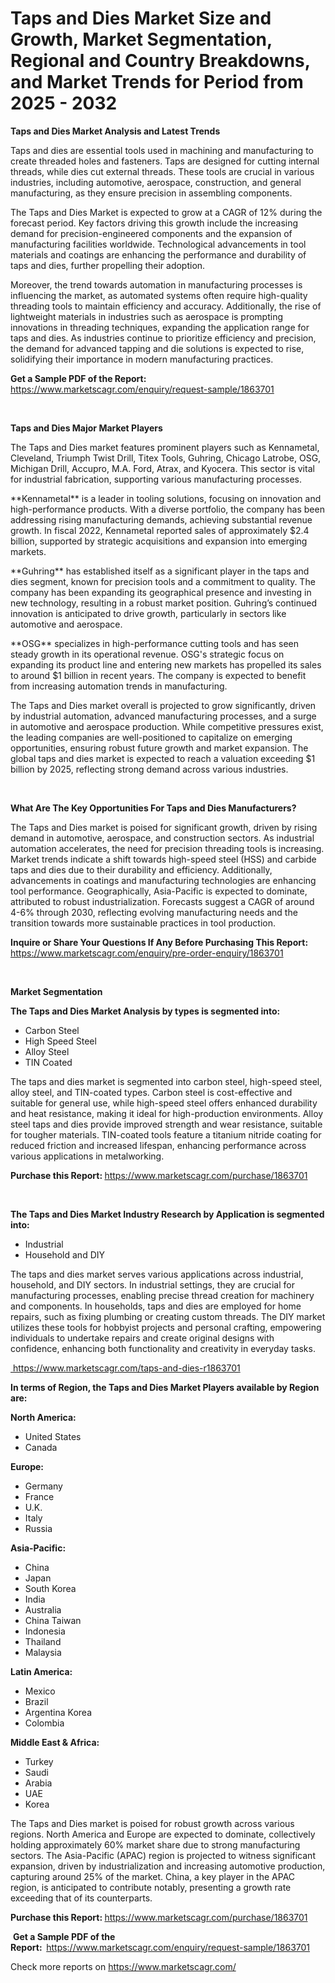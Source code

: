 <p><h1>Taps and Dies Market Size and Growth, Market Segmentation, Regional and Country Breakdowns, and Market Trends for Period from 2025 -  2032</h1></p><p><strong>Taps and Dies Market Analysis and Latest Trends</strong></p>
<p><p>Taps and dies are essential tools used in machining and manufacturing to create threaded holes and fasteners. Taps are designed for cutting internal threads, while dies cut external threads. These tools are crucial in various industries, including automotive, aerospace, construction, and general manufacturing, as they ensure precision in assembling components.</p><p>The Taps and Dies Market is expected to grow at a CAGR of 12% during the forecast period. Key factors driving this growth include the increasing demand for precision-engineered components and the expansion of manufacturing facilities worldwide. Technological advancements in tool materials and coatings are enhancing the performance and durability of taps and dies, further propelling their adoption. </p><p>Moreover, the trend towards automation in manufacturing processes is influencing the market, as automated systems often require high-quality threading tools to maintain efficiency and accuracy. Additionally, the rise of lightweight materials in industries such as aerospace is prompting innovations in threading techniques, expanding the application range for taps and dies. As industries continue to prioritize efficiency and precision, the demand for advanced tapping and die solutions is expected to rise, solidifying their importance in modern manufacturing practices.</p></p>
<p><strong>Get a Sample PDF of the Report:&nbsp;</strong> <a href="https://www.marketscagr.com/enquiry/request-sample/1863701?utm_campaign=2782&utm_medium=2&utm_source=Github&utm_content=ia&utm_term=10042025&utm_id=taps-and-dies">https://www.marketscagr.com/enquiry/request-sample/1863701</a></p>
<p>&nbsp;</p>
<p><strong>Taps and Dies Major Market Players</strong></p>
<p><p>The Taps and Dies market features prominent players such as Kennametal, Cleveland, Triumph Twist Drill, Titex Tools, Guhring, Chicago Latrobe, OSG, Michigan Drill, Accupro, M.A. Ford, Atrax, and Kyocera. This sector is vital for industrial fabrication, supporting various manufacturing processes.</p><p>**Kennametal** is a leader in tooling solutions, focusing on innovation and high-performance products. With a diverse portfolio, the company has been addressing rising manufacturing demands, achieving substantial revenue growth. In fiscal 2022, Kennametal reported sales of approximately $2.4 billion, supported by strategic acquisitions and expansion into emerging markets.</p><p>**Guhring** has established itself as a significant player in the taps and dies segment, known for precision tools and a commitment to quality. The company has been expanding its geographical presence and investing in new technology, resulting in a robust market position. Guhring’s continued innovation is anticipated to drive growth, particularly in sectors like automotive and aerospace.</p><p>**OSG** specializes in high-performance cutting tools and has seen steady growth in its operational revenue. OSG's strategic focus on expanding its product line and entering new markets has propelled its sales to around $1 billion in recent years. The company is expected to benefit from increasing automation trends in manufacturing.</p><p>The Taps and Dies market overall is projected to grow significantly, driven by industrial automation, advanced manufacturing processes, and a surge in automotive and aerospace production. While competitive pressures exist, the leading companies are well-positioned to capitalize on emerging opportunities, ensuring robust future growth and market expansion. The global taps and dies market is expected to reach a valuation exceeding $1 billion by 2025, reflecting strong demand across various industries.</p></p>
<p>&nbsp;</p>
<p><strong>What Are The Key Opportunities For Taps and Dies Manufacturers?</strong></p>
<p><p>The Taps and Dies market is poised for significant growth, driven by rising demand in automotive, aerospace, and construction sectors. As industrial automation accelerates, the need for precision threading tools is increasing. Market trends indicate a shift towards high-speed steel (HSS) and carbide taps and dies due to their durability and efficiency. Additionally, advancements in coatings and manufacturing technologies are enhancing tool performance. Geographically, Asia-Pacific is expected to dominate, attributed to robust industrialization. Forecasts suggest a CAGR of around 4-6% through 2030, reflecting evolving manufacturing needs and the transition towards more sustainable practices in tool production.</p></p>
<p><strong>Inquire or Share Your Questions If Any Before Purchasing This Report:</strong> <a href="https://www.marketscagr.com/enquiry/pre-order-enquiry/1863701?utm_campaign=2782&utm_medium=2&utm_source=Github&utm_content=ia&utm_term=10042025&utm_id=taps-and-dies">https://www.marketscagr.com/enquiry/pre-order-enquiry/1863701</a></p>
<p>&nbsp;</p>
<p><strong>Market Segmentation</strong></p>
<p><strong>The Taps and Dies Market Analysis by types is segmented into:</strong></p>
<p><ul><li>Carbon Steel</li><li>High Speed Steel</li><li>Alloy Steel</li><li>TIN Coated</li></ul></p>
<p><p>The taps and dies market is segmented into carbon steel, high-speed steel, alloy steel, and TIN-coated types. Carbon steel is cost-effective and suitable for general use, while high-speed steel offers enhanced durability and heat resistance, making it ideal for high-production environments. Alloy steel taps and dies provide improved strength and wear resistance, suitable for tougher materials. TIN-coated tools feature a titanium nitride coating for reduced friction and increased lifespan, enhancing performance across various applications in metalworking.</p></p>
<p><strong>Purchase this Report:&nbsp;</strong><a href="https://www.marketscagr.com/purchase/1863701?utm_campaign=2782&utm_medium=2&utm_source=Github&utm_content=ia&utm_term=10042025&utm_id=taps-and-dies">https://www.marketscagr.com/purchase/1863701</a></p>
<p>&nbsp;</p>
<p><strong>The Taps and Dies Market Industry Research by Application is segmented into:</strong></p>
<p><ul><li>Industrial</li><li>Household and DIY</li></ul></p>
<p><p>The taps and dies market serves various applications across industrial, household, and DIY sectors. In industrial settings, they are crucial for manufacturing processes, enabling precise thread creation for machinery and components. In households, taps and dies are employed for home repairs, such as fixing plumbing or creating custom threads. The DIY market utilizes these tools for hobbyist projects and personal crafting, empowering individuals to undertake repairs and create original designs with confidence, enhancing both functionality and creativity in everyday tasks.</p></p>
<p><a href="https://www.marketscagr.com/taps-and-dies-r1863701?utm_campaign=2782&utm_medium=2&utm_source=Github&utm_content=ia&utm_term=10042025&utm_id=taps-and-dies">&nbsp;https://www.marketscagr.com/taps-and-dies-r1863701</a></p>
<p><strong>In terms of Region, the Taps and Dies Market Players available by Region are:</strong></p>
<p>
    <p> <strong> North America: </strong>
        <ul>
            <li>United States</li>
            <li>Canada</li>
        </ul>
        </p> 
    <p> <strong> Europe: </strong>
        <ul>
            <li>Germany</li>
            <li>France</li>
            <li>U.K.</li>
            <li>Italy</li>
            <li>Russia</li>
        </ul>
        </p> 
    <p> <strong> Asia-Pacific: </strong>
        <ul>
            <li>China</li>
            <li>Japan</li>
            <li>South Korea</li>
            <li>India</li>
            <li>Australia</li>
            <li>China Taiwan</li>
            <li>Indonesia</li>
            <li>Thailand</li>
            <li>Malaysia</li>
        </ul>
        </p> 
    <p> <strong> Latin America: </strong>
        <ul>
            <li>Mexico</li>
            <li>Brazil</li>
            <li>Argentina Korea</li>
            <li>Colombia</li>
        </ul>
        </p> 
    <p> <strong> Middle East & Africa: </strong>
        <ul>
            <li>Turkey</li>
            <li>Saudi</li>
            <li>Arabia</li>
            <li>UAE</li>
            <li>Korea</li>
        </ul>
    </p>
    </p>
<p><p>The Taps and Dies market is poised for robust growth across various regions. North America and Europe are expected to dominate, collectively holding approximately 60% market share due to strong manufacturing sectors. The Asia-Pacific (APAC) region is projected to witness significant expansion, driven by industrialization and increasing automotive production, capturing around 25% of the market. China, a key player in the APAC region, is anticipated to contribute notably, presenting a growth rate exceeding that of its counterparts.</p></p>
<p><strong>Purchase this Report: </strong><a href="https://www.marketscagr.com/purchase/1863701?utm_campaign=2782&utm_medium=2&utm_source=Github&utm_content=ia&utm_term=10042025&utm_id=taps-and-dies">https://www.marketscagr.com/purchase/1863701</a></p>
<p>&nbsp;<strong>Get a Sample PDF of the Report:&nbsp;&nbsp;</strong><a href="https://www.marketscagr.com/enquiry/request-sample/1863701?utm_campaign=2782&utm_medium=2&utm_source=Github&utm_content=ia&utm_term=10042025&utm_id=taps-and-dies">https://www.marketscagr.com/enquiry/request-sample/1863701</a></p>
<p><strong></strong></p>
<p>Check more reports on <a href="https://www.marketscagr.com/?utm_campaign=2782&utm_medium=2&utm_source=Github&utm_content=ia&utm_term=10042025&utm_id=taps-and-dies">https://www.marketscagr.com/</a></p>